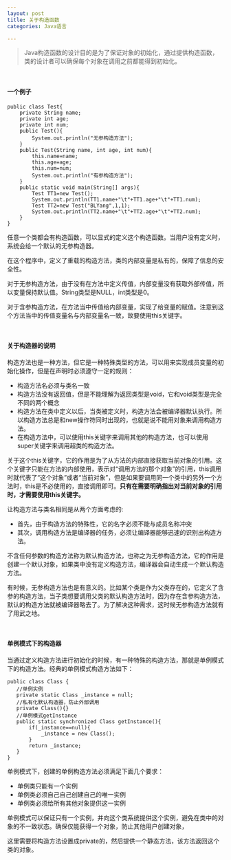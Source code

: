 ```yaml
---
layout: post
title: 关于构造函数
categories: Java语言

---
```


>Java构造函数的设计目的是为了保证对象的初始化，通过提供构造函数，类的设计者可以确保每个对象在调用之前都能得到初始化。

<br/>

#### 一个例子
```
public class Test{
	private String name;
	private int age;
	private int num;
	public Test(){
		System.out.println("无参构造方法");
	}
	public Test(String name, int age, int num){
		this.name=name;
		this.age=age;
		this.num=num;
		System.out.println("有参构造方法");
	}
	public static void main(String[] args){
		Test TT1=new Test();
		System.out.println(TT1.name+"\t"+TT1.age+"\t"+TT1.num);
		Test TT2=new Test("BLYang",1,1);
		System.out.println(TT2.name+"\t"+TT2.age+"\t"+TT2.num);
	}
}
```

任意一个类都会有构造函数，可以显式的定义这个构造函数。当用户没有定义时，系统会给一个默认的无参构造器。

在这个程序中，定义了重载的构造方法，类的内部变量是私有的，保障了信息的安全性。

对于无参构造方法，由于没有在方法中定义传值，内部变量没有获取外部传值，所以变量保持默认值。String类型是NULL，int类型是0。

对于含参构造方法，在方法当中传值给内部变量，实现了给变量的赋值。注意到这个方法当中的传值变量名与内部变量名一致，故要使用this关键字。

<br/>

#### 关于构造器的说明
构造方法也是一种方法，但它是一种特殊类型的方法，可以用来实现成员变量的初始化操作，但是在声明时必须遵守一定的规则：

* 构造方法名必须与类名一致
* 构造方法没有返回值，但是不能理解为返回类型是void，它和void类型是完全不同的两个概念
* 构造方法在类中定义以后，当类被定义时，构造方法会被编译器默认执行。所以构造方法总是和new操作符同时出现的，也就是说不能用对象来调用构造方法。
* 在构造方法中，可以使用this关键字来调用其他的构造方法，也可以使用super关键字来调用超类的构造方法。


关于这个this关键字，它的作用是为了从方法的内部直接获取当前对象的引用。这个关键字只能在方法的内部使用，表示对“调用方法的那个对象”的引用，this调用时就代表了“这个对象”或者“当前对象”，但是如果要调用同一个类中的另外一个方法时，this是不必使用的，直接调用即可。**只有在需要明确指出对当前对象的引用时，才需要使用this关键字。**

让构造方法与类名相同是从两个方面考虑的:

* 首先，由于构造方法的特殊性，它的名字必须不能与成员名称冲突
* 其次，调用构造方法是编译器的任务，必须让编译器能够迅速的识别出构造方法。

不含任何参数的构造方法称为默认构造方法，也称之为无参构造方法，它的作用是创建一个默认对象，如果类中没有定义构造方法，编译器会自动生成一个默认构造方法。

有时候，无参构造方法也是有意义的。比如某个类是作为父类存在的，它定义了含参的构造方法，当子类想要调用父类的默认构造方法时，因为存在含参构造方法，默认的构造方法就被编译器略去了。为了解决这种需求，这时候无参构造方法就有了用武之地。

<br/>

#### 单例模式下的构造器

当通过定义构造方法进行初始化的时候，有一种特殊的构造方法，那就是单例模式下的构造方法。经典的单例模式构造方法如下：

 ```
 public class Class {
	//单例实例
	private static Class _instance = null;
	//私有化默认构造器，防止外部调用
	private Class(){}
	//单例模式getInstance
	public static synchronized Class getInstance(){
		if(_instance==null){
			_instance = new Class();
		}
		return _instance;
	}
}

```

单例模式下，创建的单例构造方法必须满足下面几个要求：

* 单例类只能有一个实例
* 单例类必须自己自己创建自己的唯一实例
* 单例类必须给所有其他对象提供这一实例

单例模式可以保证只有一个实例，并向这个类系统提供这个实例，避免在类中的对象的不一致状态。确保仅能获得一个对象，防止其他用户创建对象，

这里需要将构造方法设置成private的，然后提供一个静态方法，该方法返回这个类的对象。

















 